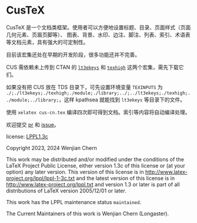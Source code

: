 # CusTeX

CusTeX 是一个文档类框架。使用者可以方便地设置标题、目录、页面样式（页面几何元素、页眉页脚等）、
图表、背景、水印、边注、脚注、列表、索引、术语表等文档元素，具有强大的可定制性。

目前该宏集还处在早期的开发阶段，很多功能还并不完善。

CUS 需依赖未上传到 CTAN 的 [`lt3ekeys`](https://github.com/Sophanatprime/lt3ekeys) 和 [`texhigh`](https://github.com/Sophanatprime/texhigh) 这两个宏集，需先下载它们。

如果没有把 CUS 放在 TDS 目录下，可先设置环境变量 `TEXINPUTS` 为 `./;./lt3ekeys;./texhigh;./module;./library;../;../lt3ekeys;./texhigh;../module;../library;`，这样 kpathsea 就能找到 `lt3ekeys` 等目录下的文件。

使用 `xelatex cus-cn.tex` 编译四次即可得到文档。索引等内容将自动编译处理。

欢迎提交 [pr](https://github.com/Sophanatprime/cus/pulls) 和 [issue](https://github.com/Sophanatprime/cus/issues)。

license: [LPPL1.3c](http://www.latex-project.org/lppl.txt)

Copyright 2023, 2024 Wenjian Chern

This work may be distributed and/or modified under the
conditions of the LaTeX Project Public License, either
version 1.3c of this license or (at your option) any later
version. This version of this license is in
   http://www.latex-project.org/lppl/lppl-1-3c.txt
and the latest version of this license is in
   http://www.latex-project.org/lppl.txt
and version 1.3 or later is part of all distributions of
LaTeX version 2005/12/01 or later.

This work has the LPPL maintenance status `maintained`.

The Current Maintainers of this work is Wenjian Chern (Longaster).
